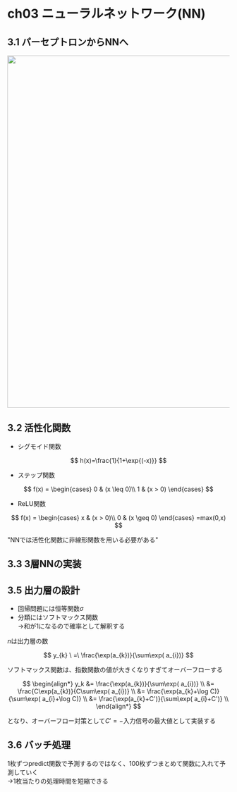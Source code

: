 # ch03 ニューラルネットワーク(NN)

## 3.1 パーセプトロンからNNへ

<img src="https://user-images.githubusercontent.com/98373139/174490872-eff13f5e-de48-4923-afc5-7ab9e6bf5d38.png" width="800">

## 3.2 活性化関数

- シグモイド関数

$$
h(x)=\frac{1}{1+\exp{(-x)}}
$$

- ステップ関数

$$
f(x) = 
\begin{cases}
0 & (x \leq 0)\\
1 & (x > 0)
\end{cases}
$$


- ReLU関数

$$
f(x) = 
\begin{cases}
x & (x > 0)\\
0 & (x \geq 0)
\end{cases}
=max(0,x)
$$

"NNでは活性化関数に非線形関数を用いる必要がある"

## 3.3 3層NNの実装


## 3.5 出力層の設計

- 回帰問題には恒等関数$\sigma$
- 分類にはソフトマックス関数  
  →和が1になるので確率として解釈する
  
$n$は出力層の数

$$
y_{k} \ =\ \frac{\exp(a_{k})}{\sum\exp( a_{i})}
$$

ソフトマックス関数は、指数関数の値が大きくなりすぎてオーバーフローする

$$
\begin{align*}
y_k &= \frac{\exp(a_{k})}{\sum\exp( a_{i})} \\
&= \frac{C\exp(a_{k})}{C\sum\exp( a_{i})} \\
&= \frac{\exp(a_{k}+\log C)}{\sum\exp( a_{i}+\log C)} \\
&= \frac{\exp(a_{k}+C')}{\sum\exp( a_{i}+C')} \\
\end{align*}
$$

となり、オーバーフロー対策として$C'=-$入力信号の最大値として実装する


## 3.6 バッチ処理

1枚ずつpredict関数で予測するのではなく、100枚ずつまとめて関数に入れて予測していく  
→1枚当たりの処理時間を短縮できる

